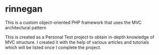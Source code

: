 # rinnegan
This is a custom object-oriented PHP framework that uses the MVC architectural pattern

This is created as a Personal Test project to obtain in-depth knowledge of MVC structure. I created it with the help of various articles and tutorials which will be listed once I complete the project.
